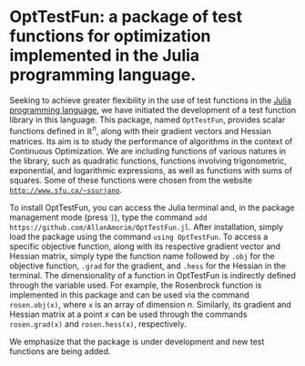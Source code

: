 # OptTestFun: a package of test functions for optimization implemented in the Julia programming language.

Seeking to achieve greater flexibility in the use of test functions in the [Julia programming language](https://julialang.org/), we have initiated the development of a test function library in this language. This package, named `OptTestFun`, provides scalar functions defined in $\mathbb{R}^n$, along with their gradient vectors and Hessian matrices. Its aim is to study the performance of algorithms in the context of Continuous Optimization. We are including functions of various natures in the library, such as quadratic functions, functions involving trigonometric, exponential, and logarithmic expressions, as well as functions with sums of squares. Some of these functions were chosen from the website [`http://www.sfu.ca/~ssurjano`](http://www.sfu.ca/~ssurjano).

To install OptTestFun, you can access the Julia terminal and, in the package management mode (press `]`), type the command `add https://github.com/AllanAmorim/OptTestFun.jl`. After installation, simply load the package using the command `using OptTestFun`. To access a specific objective function, along with its respective gradient vector and Hessian matrix, simply type the function name followed by `.obj` for the objective function, `.grad` for the gradient, and `.hess` for the Hessian in the terminal. The dimensionality of a function in OptTestFun is indirectly defined through the variable used. For example, the Rosenbrock function is implemented in this package and can be used via the command `rosen.obj(x)`, where `x` is an array of dimension $n$. Similarly, its gradient and Hessian matrix at a point $x$ can be used through the commands `rosen.grad(x)` and `rosen.hess(x)`, respectively.

We emphasize that the package is under development and new test functions are being added.
